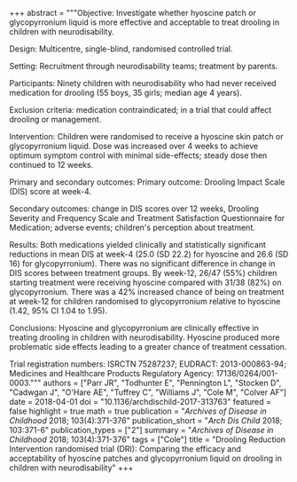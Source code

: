 +++
abstract = """Objective: Investigate whether hyoscine patch or glycopyrronium liquid is more effective and acceptable to treat drooling in children with neurodisability.

Design: Multicentre, single-blind, randomised controlled trial.

Setting: Recruitment through neurodisability teams; treatment by parents.

Participants: Ninety children with neurodisability who had never received medication for drooling (55 boys, 35 girls; median age 4 years).

Exclusion criteria: medication contraindicated; in a trial that could affect drooling or management.

Intervention: Children were randomised to receive a hyoscine skin patch or glycopyrronium liquid. Dose was increased over 4 weeks to achieve optimum symptom control with minimal side-effects; steady dose then continued to 12 weeks.

Primary and secondary outcomes: Primary outcome: Drooling Impact Scale (DIS) score at week-4.

Secondary outcomes: change in DIS scores over 12 weeks, Drooling Severity and Frequency Scale and Treatment Satisfaction Questionnaire for Medication; adverse events; children's perception about treatment.

Results: Both medications yielded clinically and statistically significant reductions in mean DIS at week-4 (25.0 (SD 22.2) for hyoscine and 26.6 (SD 16) for glycopyrronium). There was no significant difference in change in DIS scores between treatment groups. By week-12, 26/47 (55%) children starting treatment were receiving hyoscine compared with 31/38 (82%) on glycopyrronium. There was a 42% increased chance of being on treatment at week-12 for children randomised to glycopyrronium relative to hyoscine (1.42, 95% CI 1.04 to 1.95).

Conclusions: Hyoscine and glycopyrronium are clinically effective in treating drooling in children with neurodisability. Hyoscine produced more problematic side effects leading to a greater chance of treatment cessation.

Trial registration numbers: ISRCTN 75287237; EUDRACT: 2013-000863-94; Medicines and Healthcare Products Regulatory Agency: 17136/0264/001-0003."""
authors = ["Parr JR", "Todhunter E", "Pennington L", "Stocken D", "Cadwgan J", "O'Hare AE", "Tuffrey C", "Williams J", "Cole M", "Colver AF"]
date = 2018-04-01
doi = "10.1136/archdischild-2017-313763"
featured = false
highlight = true
math = true
publication = "*Archives of Disease in Childhood* 2018; 103(4):371-376"
publication_short = "*Arch Dis Child* 2018; 103:371-6"
publication_types = ["2"]
summary = "*Archives of Disease in Childhood* 2018; 103(4):371-376"
tags = ["Cole"]
title = "Drooling Reduction Intervention randomised trial (DRI): Comparing the efficacy and acceptability of hyoscine patches and glycopyrronium liquid on drooling in children with neurodisability"
+++
